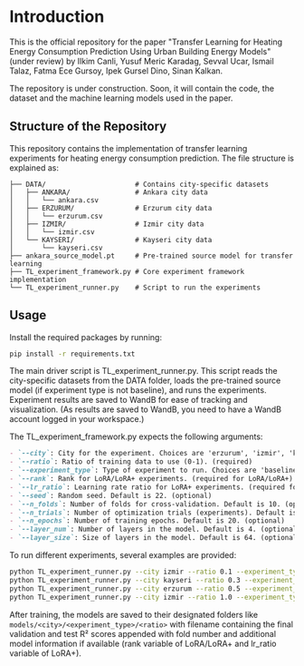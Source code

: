 # Introduction

This is the official repository for the paper "Transfer Learning for Heating Energy Consumption Prediction Using Urban Building Energy Models" (under review) by Ilkim Canli, Yusuf Meric Karadag, Sevval Ucar, Ismail Talaz, Fatma Ece Gursoy, Ipek Gursel Dino, Sinan Kalkan.

The repository is under construction. Soon, it will contain the code, the dataset and the machine learning models used in the paper. 

## Structure of the Repository

This repository contains the implementation of transfer learning experiments for heating energy consumption prediction. The file structure is explained as:

```
├── DATA/                      # Contains city-specific datasets 
│   ├── ANKARA/                # Ankara city data 
│   │   └── ankara.csv         
│   ├── ERZURUM/               # Erzurum city data 
│   │   └── erzurum.csv        
│   ├── IZMIR/                 # Izmir city data 
│   │   └── izmir.csv          
│   └── KAYSERI/               # Kayseri city data 
│       └── kayseri.csv        
├── ankara_source_model.pt     # Pre-trained source model for transfer learning
├── TL_experiment_framework.py # Core experiment framework implementation 
└── TL_experiment_runner.py    # Script to run the experiments
```


## Usage 

Install the required packages by running:
```bash
pip install -r requirements.txt
```

The main driver script is TL_experiment_runner.py. This script reads the city-specific datasets from the DATA folder, loads the pre-trained source model (if experiment type is not baseline), and runs the experiments. Experiment results are saved to WandB for ease of tracking and visualization. (As results are saved to WandB, you need to have a WandB account logged in your workspace.)


The TL_experiment_framework.py expects the following arguments:
```markdown
- `--city`: City for the experiment. Choices are 'erzurum', 'izmir', 'kayseri'. (required)
- `--ratio`: Ratio of training data to use (0-1). (required)
- `--experiment_type`: Type of experiment to run. Choices are 'baseline', 'transfer_learning', 'lora', 'lora_plus'. (required)
- `--rank`: Rank for LoRA/LoRA+ experiments. (required for LoRA/LoRA+)
- `--lr_ratio`: Learning rate ratio for LoRA+ experiments. (required for LoRA+)
- `--seed`: Random seed. Default is 22. (optional)
- `--n_folds`: Number of folds for cross-validation. Default is 10. (optional)
- `--n_trials`: Number of optimization trials (experiments). Default is 40. (optional)
- `--n_epochs`: Number of training epochs. Default is 20. (optional)
- `--layer_num`: Number of layers in the model. Default is 4. (optional)
- `--layer_size`: Size of layers in the model. Default is 64. (optional)
```

To run different experiments, several examples are provided:
```bash
python TL_experiment_runner.py --city izmir --ratio 0.1 --experiment_type baseline
python TL_experiment_runner.py --city kayseri --ratio 0.3 --experiment_type transfer_learning
python TL_experiment_runner.py --city erzurum --ratio 0.5 --experiment_type lora --rank 2
python TL_experiment_runner.py --city izmir --ratio 1.0 --experiment_type lora_plus --rank 4 --lr_ratio 8
```

After training, the models are saved to their designated folders like `models/<city>/<experiment_type>/<ratio>` with filename containing the final validation and test R² scores appended with fold number and additional model information if available (rank variable of LoRA/LoRA+ and lr_ratio variable of LoRA+).